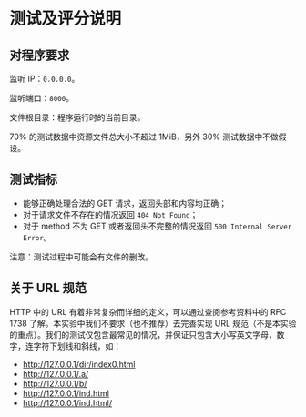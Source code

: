 # 测试及评分说明

## 对程序要求

监听 IP：`0.0.0.0`。

监听端口：`8000`。

文件根目录：程序运行时的当前目录。

70% 的测试数据中资源文件总大小不超过 1MiB，另外 30% 测试数据中不做假设。

## 测试指标

- 能够正确处理合法的 GET 请求，返回头部和内容均正确；
- 对于请求文件不存在的情况返回 `404 Not Found`；
- 对于 method 不为 GET 或者返回头不完整的情况返回 `500 Internal Server Error`。

注意：测试过程中可能会有文件的删改。

## 关于 URL 规范

HTTP 中的 URL 有着非常复杂而详细的定义，可以通过查阅参考资料中的 RFC 1738 了解。本实验中我们不要求（也不推荐）去完善实现 URL 规范（不是本实验的重点）。我们的测试仅包含最常见的情况，并保证只包含大小写英文字母，数字，连字符下划线和斜线，如：

- <http://127.0.0.1/dir/index0.html>
- <http://127.0.0.1/.a/>
- <http://127.0.0.1/b/>
- <http://127.0.0.1/ind.html>
- <http://127.0.0.1/ind.html/>
